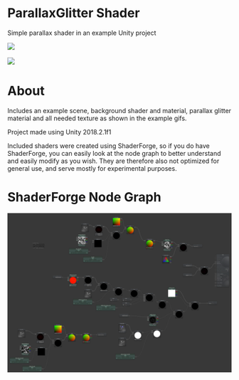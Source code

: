 # ParallaxGlitter Shader

Simple parallax shader in an example Unity project

![](Gitpage/ParallaxGlitter_Cube.gif)

![](Gitpage/ParallaxGlitter_Icos.gif)

# About

Includes an example scene, background shader and material, parallax glitter material and all needed texture as shown in the example gifs.

Project made using Unity 2018.2.1f1

Included shaders were created using ShaderForge, so if you do have ShaderForge, you can easily look at the node graph to better understand and easily modify as you wish. They are therefore also not optimized for general use, and serve mostly for experimental purposes.

# ShaderForge Node Graph

![](Gitpage/ShaderForgeNodeGraph.png)
